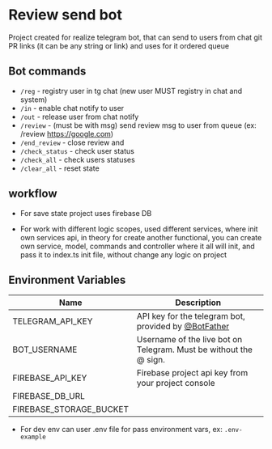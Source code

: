 # Review send bot

Project created for realize telegram bot, that can send to users from chat git 
PR links (it can be any string or link) and uses for it ordered queue

## Bot commands

- `/reg` - registry user in tg chat (new user MUST registry in chat and system)
- `/in` - enable chat notify to user
- `/out` - release user from chat notify
- `/review` - (must be with msg) send review msg to user from queue (ex: /review https://google.com)
- `/end_review` - close review and
- `/check_status` - check user status
- `/check_all` - check users statuses
- `/clear_all` - reset state

## workflow

- For save state project uses firebase DB 

- For work with different logic scopes, used different services, where init 
own services api, in theory for create another functional, you can create own service, model, commands and controller where it all will init, 
and pass it to index.ts init file, without change any logic on project

## Environment Variables

| Name                    | Description                                                                           |
| ----------------------- | ------------------------------------------------------------------------------------- |
| TELEGRAM_API_KEY        | API key for the telegram bot, provided by [@BotFather](https://telegram.me/BotFather) |
| BOT_USERNAME            | Username of the live bot on Telegram. Must be without the @ sign.                     |
| FIREBASE_API_KEY        | Firebase project api key from your project console                                    |
| FIREBASE_DB_URL         |                                                                                       |
| FIREBASE_STORAGE_BUCKET |                                                                                       |

- For dev env can user .env file for pass environment vars, ex: `.env-example`